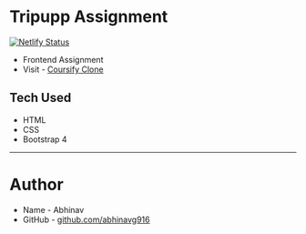 # Tripupp Assignment
[![Netlify Status](https://api.netlify.com/api/v1/badges/b20da72d-979b-4b54-95e1-8e4f89edd57f/deploy-status)](https://app.netlify.com/sites/clever-borg-6320b0/deploys)

- Frontend Assignment
- Visit - [Coursify Clone](https://clever-borg-6320b0.netlify.app/)

## Tech Used
- HTML
- CSS
- Bootstrap 4

---

# Author

- Name - Abhinav
- GitHub - [github.com/abhinavg916](https://github.com/abhinavg916)
